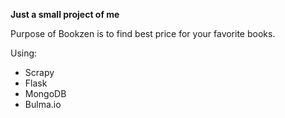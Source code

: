 **Just a small project of me**  

Purpose of Bookzen is to find best price for your favorite books.  

Using:  
- Scrapy  
- Flask  
- MongoDB  
- Bulma.io
